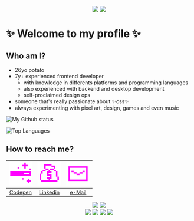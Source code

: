 <div align="center">
  <img src="https://cutewallpaper.org/24/transparent-sparkle-gif/transparent-bling-sparkle-gif-on-gifer-by-malaghma.gif" width="180" />
  <img src="https://cutewallpaper.org/24/transparent-sparkle-gif/transparent-bling-sparkle-gif-on-gifer-by-malaghma.gif" width="180" />
</div>

# ✨ Welcome to my profile ✨

## Who am I?

- 26yo potato
- 7y+ experienced frontend developer
  - with knowledge in differents platforms and programming languages
  - also experienced with backend and desktop development
  - self-proclaimed design ops
- someone that's really passionate about ✨css✨
- always experimenting with pixel art, design, games and even music

 ![My Github status](https://github-readme-stats.vercel.app/api?username=mibsbalsante&theme=transparent&title_color=ff00ff&text_color=00b3b3&hide_border=true&card_width=500px&custom_title=&#9733;%20My%20Profile%20&#9733;&show_icons=true&icon_color=00ffff&rank_icon=percentile&text_bold=false)
 
 ![Top Languages](https://github-readme-stats.vercel.app/api/top-langs/?username=mibsbalsante&theme=transparent&title_color=ff00ff&text_color=00b3b3&hide_border=true&card_width=500px&custom_title=&#9733;%20My%20Favorite%20Languages%20&#9733;&langs_count=8)

## How to reach me?

<div align="center">

| [![Codepen](assets/codepen.png)](https://codepen.io/mibsbalsante) | [![Linkedin](assets/linkedin.png)](https://www.linkedin.com/in/mibsbalsante) | [![e-Mail](assets/mail.png)](mailto:mibsbalsante@gmail.com) |
|     :---:      |    :---:      |     :---:      |
| [Codepen](https://codepen.io/mibsbalsante) | [Linkedin](https://www.linkedin.com/in/mibsbalsante) | [e-Mail](mailto:mibsbalsante@gmail.com) |

</div>

<div align="center">
  <img src="https://cutewallpaper.org/24/transparent-sparkle-gif/transparent-bling-sparkle-gif-on-gifer-by-malaghma.gif" width="180" />
  <img src="https://cutewallpaper.org/24/transparent-sparkle-gif/transparent-bling-sparkle-gif-on-gifer-by-malaghma.gif" width="180" />
</div>
</div>

<div align="center">
  <img src="https://anlucas.neocities.org/html.gif" />
  <img src="https://anlucas.neocities.org/bestview.gif" />
  <img src="https://anlucas.neocities.org/browser.gif" />
  <img src="https://anlucas.neocities.org/notepad-logo3.gif" />
</div>
